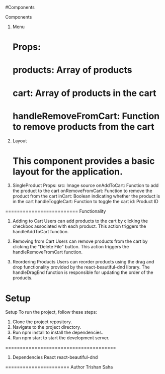#Components

Components

1.  Menu

    # Props:

    # products: Array of products

    # cart: Array of products in the cart

    # handleRemoveFromCart: Function to remove products from the cart

2.  Layout

    # This component provides a basic layout for the application.

3.  SingleProduct
    Props:
    src: Image source
    onAddToCart: Function to add the product to the cart
    onRemoveFromCart: Function to remove the product from the cart
    inCart: Boolean indicating whether the product is in the cart
    handleToggleCart: Function to toggle the cart
    id: Product ID

=========================
Functionality

1. Adding to Cart
   Users can add products to the cart by clicking the checkbox associated with each product. This action triggers the handleAddToCart function.

2. Removing from Cart
   Users can remove products from the cart by clicking the "Delete File" button. This action triggers the handleRemoveFromCart function.

3. Reordering Products
   Users can reorder products using the drag and drop functionality provided by the react-beautiful-dnd library. The handleDragEnd function is responsible for updating the order of the products.

# Setup

Setup
To run the project, follow these steps:

1. Clone the project repository.
2. Navigate to the project directory.
3. Run npm install to install the dependencies.
4. Run npm start to start the development server.

======================================

1. Dependencies
   React
   react-beautiful-dnd

======================
Author
Trishan Saha
